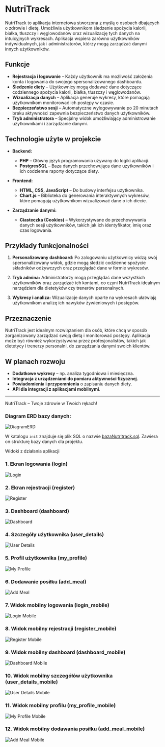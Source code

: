 # NutriTrack

NutriTrack to aplikacja internetowa stworzona z myślą o osobach dbających o zdrowie i dietę. Umożliwia użytkownikom śledzenie spożycia kalorii, białka, tłuszczy i węglowodanów oraz wizualizację tych danych na intuicyjnych wykresach. Aplikacja wspiera zarówno użytkowników indywidualnych, jak i administratorów, którzy mogą zarządzać danymi innych użytkowników.

## Funkcje

- **Rejestracja i logowanie** – Każdy użytkownik ma możliwość założenia konta i logowania do swojego spersonalizowanego dashboardu.
- **Śledzenie diety** – Użytkownicy mogą dodawać dane dotyczące codziennego spożycia kalorii, białka, tłuszczy i węglowodanów.
- **Wizualizacja danych** – Aplikacja generuje wykresy, które pomagają użytkownikom monitorować ich postępy w czasie.
- **Bezpieczeństwo sesji** – Automatyczne wylogowywanie po 20 minutach braku aktywności zapewnia bezpieczeństwo danych użytkowników.
- **Tryb administratora** – Specjalny widok umożliwiający administrowanie użytkownikami i zarządzanie danymi.

## Technologie użyte w projekcie

- **Backend:**
    - **PHP** – Główny język programowania używany do logiki aplikacji.
    - **PostgresSQL** – Baza danych przechowująca dane użytkowników i ich codzienne raporty dotyczące diety.

- **Frontend:**
    - **HTML, CSS, JavaScript** – Do budowy interfejsu użytkownika.
    - **Chart.js** – Biblioteka do generowania interaktywnych wykresów, które pomagają użytkownikom wizualizować dane o ich diecie.

- **Zarządzanie danymi:**
    - **Ciasteczka (Cookies)** – Wykorzystywane do przechowywania danych sesji użytkowników, takich jak ich identyfikator, imię oraz czas logowania.

## Przykłady funkcjonalności

1. **Personalizowany dashboard:**
   Po zalogowaniu użytkownicy widzą swój spersonalizowany widok, gdzie mogą śledzić codzienne spożycie składników odżywczych oraz przeglądać dane w formie wykresów.

2. **Tryb admina:**
   Administratorzy mogą przeglądać dane wszystkich użytkowników oraz zarządzać ich kontami, co czyni NutriTrack idealnym narzędziem dla dietetyków czy trenerów personalnych.

3. **Wykresy i analiza:**
   Wizualizacje danych oparte na wykresach ułatwiają użytkownikom analizę ich nawyków żywieniowych i postępów.

## Przeznaczenie

NutriTrack jest idealnym rozwiązaniem dla osób, które chcą w sposób zorganizowany zarządzać swoją dietą i monitorować postępy. Aplikacja może być również wykorzystywana przez profesjonalistów, takich jak dietetycy i trenerzy personalni, do zarządzania danymi swoich klientów.

## W planach rozwoju

- **Dodatkowe wykresy** – np. analiza tygodniowa i miesięczna.
- **Integracja z urządzeniami do pomiaru aktywności fizycznej**.
- **Powiadomienia i przypomnienia** o zapisaniu danych diety.
- **API dla integracji z aplikacjami mobilnymi**.

---

NutriTrack – Twoje zdrowie w Twoich rękach!

### Diagram ERD bazy danych:

![DiagramERD](images/Diagram_ERD.png)

W katalogu `init` znajduje się plik SQL o nazwie [bazaNutritrack.sql](init/bazaNutritrack.sql). Zawiera on strukturę bazy danych dla projektu.

Widoki z działania aplikacji

### 1. Ekran logowania (login)
![Login](images/login.png)

### 2. Ekran rejestracji (register)
![Register](images/register.png)

### 3. Dashboard (dashboard)
![Dashboard](images/dashboard.png)

### 4. Szczegóły użytkownika (user_details)
![User Details](images/user_details.png)

### 5. Profil użytkownika (my_profile)
![My Profile](images/my_profile.png)

### 6. Dodawanie posiłku (add_meal)
![Add Meal](images/add_meal.png)

### 7. Widok mobilny logowania (login_mobile)
![Login Mobile](images/login_mobile.png)

### 8. Widok mobilny rejestracji (register_mobile)
![Register Mobile](images/register_mobile.png)

### 9. Widok mobilny dashboard (dashboard_mobile)
![Dashboard Mobile](images/dashboard_mobile.png)

### 10. Widok mobilny szczegółów użytkownika (user_details_mobile)
![User Details Mobile](images/user_details_mobile.png)

### 11. Widok mobilny profilu (my_profile_mobile)
![My Profile Mobile](images/my_profile_mobile.png)

### 12. Widok mobilny dodawania posiłku (add_meal_mobile)
![Add Meal Mobile](images/add_meal_mobile.png)

